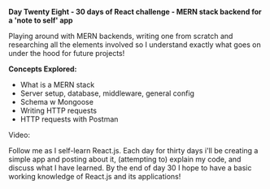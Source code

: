 **Day Twenty Eight - 30 days of React challenge - MERN stack backend for a 'note to self' app**

Playing around with MERN backends, writing one from scratch and researching all the elements involved so I understand exactly what goes on under the hood for future projects!

**Concepts Explored:** 

- What is a MERN stack
- Server setup, database, middleware, general config
- Schema w Mongoose
- Writing HTTP requests
- HTTP requests with Postman

Video:

Follow me as I self-learn React.js. Each day for thirty days i'll be creating a simple app and posting about it, (attempting to) explain my code, and discuss what I have learned. By the end of day 30 I hope to have a basic working knowledge of React.js and its applications!
